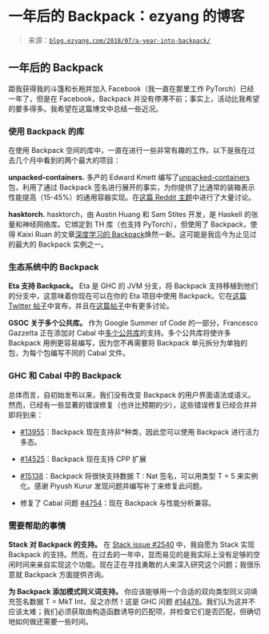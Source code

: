 <!--yml

类别：未分类

日期：2024-07-01 18:16:57

-->

# 一年后的 Backpack：ezyang 的博客

> 来源：[`blog.ezyang.com/2018/07/a-year-into-backpack/`](http://blog.ezyang.com/2018/07/a-year-into-backpack/)

## 一年后的 Backpack

距我获得我的斗篷和长袍并加入 Facebook（我一直在那里工作 PyTorch）已经一年了，但是在 Facebook，Backpack 并没有停滞不前；事实上，活动比我希望的要多得多。我希望在这篇博文中总结一些近况。

### 使用 Backpack 的库

在使用 Backpack 空间的库中，一直在进行一些非常有趣的工作。以下是我在过去几个月中看到的两个最大的项目：

**unpacked-containers.** 多产的 Edward Kmett 编写了[unpacked-containers](https://github.com/ekmett/unpacked-containers)包，利用了通过 Backpack 签名进行展开的事实，为你提供了比通常的装箱表示性能提高（15-45%）的通用容器实现。在[这篇 Reddit 主题](https://www.reddit.com/r/haskell/comments/8a5w1n/new_package_unpackedcontainers/)中进行了大量讨论。

**hasktorch.** hasktorch，由 Austin Huang 和 Sam Stites 开发，是 Haskell 的张量和神经网络库。它绑定到 TH 库（也支持 PyTorch），但使用了 Backpack，使得 Kaixi Ruan 的文章[深度学习的 Backpack](http://blog.ezyang.com/2017/08/backpack-for-deep-learning/)焕然一新。这可能是我迄今为止见过的最大的 Backpack 实例之一。

### 生态系统中的 Backpack

**Eta 支持 Backpack。** Eta 是 GHC 的 JVM 分支，将 Backpack 支持移植到他们的分支中，这意味着你现在可以在你的 Eta 项目中使用 Backpack。它在[这篇 Twitter 帖子](https://twitter.com/rahulmutt/status/1015956353028747271)中宣布，并且在[这篇帖子](https://twitter.com/rahulmutt/status/1017658825799753728)中有更多讨论。

**GSOC 关于多个公共库。** 作为 Google Summer of Code 的一部分，Francesco Gazzetta 正在添加对 Cabal 中[多个公共库](https://github.com/haskell/cabal/issues/4206)的支持。多个公共库将使许多 Backpack 用例更容易编写，因为您不再需要将 Backpack 单元拆分为单独的包，为每个包编写不同的 Cabal 文件。

### GHC 和 Cabal 中的 Backpack

总体而言，自初始发布以来，我们没有改变 Backpack 的用户界面语法或语义。然而，已经有一些显著的错误修复（也许比预期的少），这些错误修复已经合并并即将到来：

+   [#13955](https://ghc.haskell.org/trac/ghc/ticket/13955)：Backpack 现在支持非*种类，因此您可以使用 Backpack 进行活力多态。

+   [#14525](https://ghc.haskell.org/trac/ghc/ticket/14525)：Backpack 现在支持 CPP 扩展

+   [#15138](https://ghc.haskell.org/trac/ghc/ticket/15138)：Backpack 将很快支持数据 T : Nat 签名，可以用类型 T = 5 来实例化。感谢 Piyush Kurur 发现问题并编写补丁来修复此问题。

+   修复了 Cabal 问题 [#4754](https://github.com/haskell/cabal/issue/4753)：现在 Backpack 与性能分析兼容。

### 需要帮助的事情

**Stack 对 Backpack 的支持。** 在 [Stack issue #2540](https://github.com/commercialhaskell/stack/issues/2540) 中，我自愿为 Stack 实现 Backpack 的支持。然而，在过去的一年中，显而易见的是我实际上没有足够的空闲时间来亲自实现这个功能。现在正在寻找勇敢的人来深入研究这个问题；我很乐意就 Backpack 方面提供咨询。

**为 Backpack 添加模式同义词支持。** 你应该能够用一个合适的双向类型同义词填充签名数据 T = MkT Int，反之亦然！这是 GHC 问题 [#14478](https://ghc.haskell.org/trac/ghc/ticket/14478)。我们认为这并不应该太难；我们必须获取由构造函数诱导的匹配项，并检查它们是否匹配，但确切地如何做还需要一些时间。
